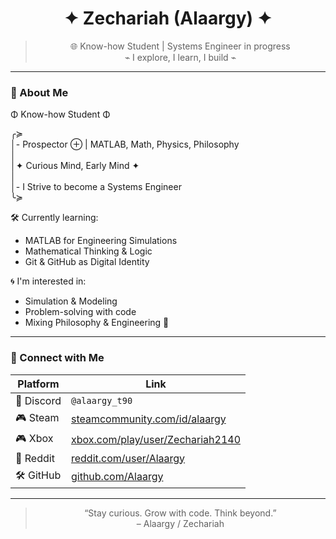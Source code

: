 <div align="center">

# ✦ Zechariah (Alaargy) ✦  
> 🌐 Know-how Student | Systems Engineer in progress  
> ⌁ I explore, I learn, I build ⌁

</div>

---

### 🧠 About Me

Φ Know-how Student Φ  

╭≽  
│- Prospector ⊕ | MATLAB, Math, Physics, Philosophy  
│  
│✦ Curious Mind, Early Mind ✦  
│  
│- I Strive to become a Systems Engineer  
╰≽  

🛠 Currently learning:
- MATLAB for Engineering Simulations  
- Mathematical Thinking & Logic  
- Git & GitHub as Digital Identity  

🌀 I'm interested in:
- Simulation & Modeling  
- Problem-solving with code  
- Mixing Philosophy & Engineering 🌌  

---

### 🔗 Connect with Me

| Platform | Link |
|---------|------|
| 💬 Discord | `@alaargy_t90` |
| 🎮 Steam | [steamcommunity.com/id/alaargy](https://steamcommunity.com/id/alaargy) |
| 🎮 Xbox | [xbox.com/play/user/Zechariah2140](https://www.xbox.com/en-US/play/user/Zechariah2140) |
| 🧠 Reddit | [reddit.com/user/Alaargy](https://www.reddit.com/user/Alaargy) |
| 🛠 GitHub | [github.com/Alaargy](https://github.com/Alaargy) |

---

<div align="center">

> “Stay curious. Grow with code. Think beyond.”  
> – Alaargy / Zechariah

</div>
